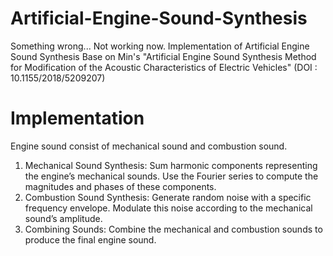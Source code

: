 # Artificial-Engine-Sound-Synthesis
Something wrong... Not working now.
Implementation of Artificial Engine Sound Synthesis
Base on Min's "Artificial Engine Sound Synthesis Method for Modification of the Acoustic Characteristics of Electric Vehicles" (DOI : 10.1155/2018/5209207)


# Implementation
Engine sound consist of mechanical sound and combustion sound.

1. Mechanical Sound Synthesis:
    Sum harmonic components representing the engine’s mechanical sounds.
	Use the Fourier series to compute the magnitudes and phases of these components.
2.	Combustion Sound Synthesis:
	Generate random noise with a specific frequency envelope.
	Modulate this noise according to the mechanical sound’s amplitude.
3.	Combining Sounds:
	Combine the mechanical and combustion sounds to produce the final engine sound.